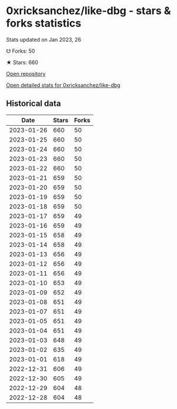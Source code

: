 # 0xricksanchez/like-dbg - stars & forks statistics

Stats updated on Jan 2023, 26

☋ Forks: 50

★ Stars: 660

[Open repository](https://github.com/0xricksanchez/like-dbg)

[Open detailed stats for 0xricksanchez/like-dbg](https://reviewgithub.com/rep/0xricksanchez/like-dbg)

## Historical data
| Date | Stars | Forks |
|------|-------|-------|
| 2023-01-26 | 660 | 50 | 
| 2023-01-25 | 660 | 50 | 
| 2023-01-24 | 660 | 50 | 
| 2023-01-23 | 660 | 50 | 
| 2023-01-22 | 660 | 50 | 
| 2023-01-21 | 659 | 50 | 
| 2023-01-20 | 659 | 50 | 
| 2023-01-19 | 659 | 50 | 
| 2023-01-18 | 659 | 50 | 
| 2023-01-17 | 659 | 49 | 
| 2023-01-16 | 659 | 49 | 
| 2023-01-15 | 658 | 49 | 
| 2023-01-14 | 658 | 49 | 
| 2023-01-13 | 656 | 49 | 
| 2023-01-12 | 656 | 49 | 
| 2023-01-11 | 656 | 49 | 
| 2023-01-10 | 653 | 49 | 
| 2023-01-09 | 652 | 49 | 
| 2023-01-08 | 651 | 49 | 
| 2023-01-07 | 651 | 49 | 
| 2023-01-05 | 651 | 49 | 
| 2023-01-04 | 651 | 49 | 
| 2023-01-03 | 648 | 49 | 
| 2023-01-02 | 635 | 49 | 
| 2023-01-01 | 618 | 49 | 
| 2022-12-31 | 606 | 49 | 
| 2022-12-30 | 605 | 49 | 
| 2022-12-29 | 604 | 48 | 
| 2022-12-28 | 604 | 48 | 

